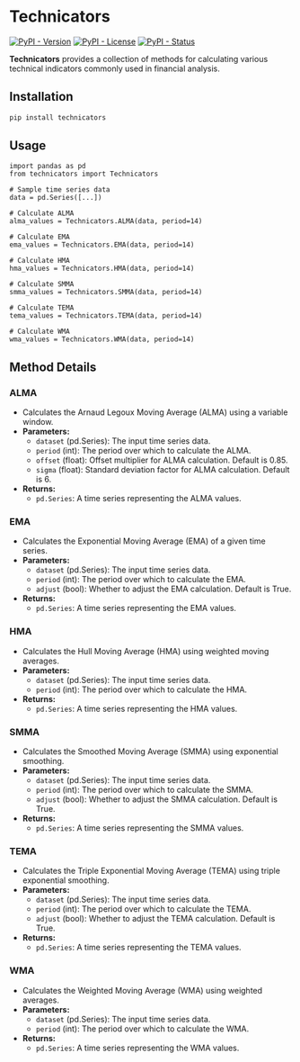 # Technicators
[![PyPI - Version](https://img.shields.io/pypi/v/technicators?color=blue)](https://github.com/Tejaromalius/Technicators/blob/main/pyproject.toml)
[![PyPI - License](https://img.shields.io/pypi/l/technicators?color=red)](https://github.com/Tejaromalius/Technicators/blob/main/LICENSE)
[![PyPI - Status](https://img.shields.io/pypi/status/technicators?color=%20%23239b56%20)](https://pypi.org/project/technicators/)

**Technicators** provides a collection of methods for calculating various technical indicators commonly used in financial analysis.

## Installation

```bash
pip install technicators
```

## Usage
```
import pandas as pd
from technicators import Technicators

# Sample time series data
data = pd.Series([...])

# Calculate ALMA
alma_values = Technicators.ALMA(data, period=14)

# Calculate EMA
ema_values = Technicators.EMA(data, period=14)

# Calculate HMA
hma_values = Technicators.HMA(data, period=14)

# Calculate SMMA
smma_values = Technicators.SMMA(data, period=14)

# Calculate TEMA
tema_values = Technicators.TEMA(data, period=14)

# Calculate WMA
wma_values = Technicators.WMA(data, period=14)
```

## Method Details

### ALMA

- Calculates the Arnaud Legoux Moving Average (ALMA) using a variable window.
- **Parameters:**
  - `dataset` (pd.Series): The input time series data.
  - `period` (int): The period over which to calculate the ALMA.
  - `offset` (float): Offset multiplier for ALMA calculation. Default is 0.85.
  - `sigma` (float): Standard deviation factor for ALMA calculation. Default is 6.
- **Returns:**
  - `pd.Series`: A time series representing the ALMA values.

### EMA

- Calculates the Exponential Moving Average (EMA) of a given time series.
- **Parameters:**
  - `dataset` (pd.Series): The input time series data.
  - `period` (int): The period over which to calculate the EMA.
  - `adjust` (bool): Whether to adjust the EMA calculation. Default is True.
- **Returns:**
  - `pd.Series`: A time series representing the EMA values.

### HMA

- Calculates the Hull Moving Average (HMA) using weighted moving averages.
- **Parameters:**
  - `dataset` (pd.Series): The input time series data.
  - `period` (int): The period over which to calculate the HMA.
- **Returns:**
  - `pd.Series`: A time series representing the HMA values.

### SMMA

- Calculates the Smoothed Moving Average (SMMA) using exponential smoothing.
- **Parameters:**
  - `dataset` (pd.Series): The input time series data.
  - `period` (int): The period over which to calculate the SMMA.
  - `adjust` (bool): Whether to adjust the SMMA calculation. Default is True.
- **Returns:**
  - `pd.Series`: A time series representing the SMMA values.

### TEMA

- Calculates the Triple Exponential Moving Average (TEMA) using triple exponential smoothing.
- **Parameters:**
  - `dataset` (pd.Series): The input time series data.
  - `period` (int): The period over which to calculate the TEMA.
  - `adjust` (bool): Whether to adjust the TEMA calculation. Default is True.
- **Returns:**
  - `pd.Series`: A time series representing the TEMA values.

### WMA

- Calculates the Weighted Moving Average (WMA) using weighted averages.
- **Parameters:**
  - `dataset` (pd.Series): The input time series data.
  - `period` (int): The period over which to calculate the WMA.
- **Returns:**
  - `pd.Series`: A time series representing the WMA values.
